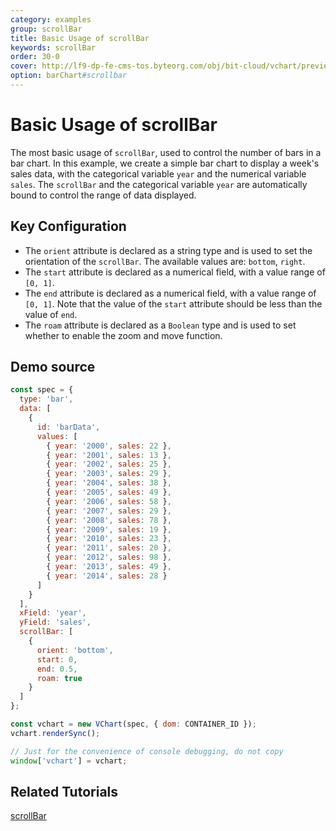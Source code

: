 ```yaml
---
category: examples
group: scrollBar
title: Basic Usage of scrollBar
keywords: scrollBar
order: 30-0
cover: http://lf9-dp-fe-cms-tos.byteorg.com/obj/bit-cloud/vchart/preview/scrollbar/basic-scrollbar-bar-chart.png
option: barChart#scrollbar
---
```


# Basic Usage of scrollBar

The most basic usage of `scrollBar`, used to control the number of bars in a bar chart. In this example, we create a simple bar chart to display a week's sales data, with the categorical variable `year` and the numerical variable `sales`. The `scrollBar` and the categorical variable `year` are automatically bound to control the range of data displayed.

## Key Configuration

- The `orient` attribute is declared as a string type and is used to set the orientation of the `scrollBar`. The available values are: `bottom`, `right`.
- The `start` attribute is declared as a numerical field, with a value range of `[0, 1]`.
- The `end` attribute is declared as a numerical field, with a value range of `[0, 1]`. Note that the value of the `start` attribute should be less than the value of `end`.
- The `roam` attribute is declared as a `Boolean` type and is used to set whether to enable the zoom and move function.

## Demo source

```javascript livedemo
const spec = {
  type: 'bar',
  data: [
    {
      id: 'barData',
      values: [
        { year: '2000', sales: 22 },
        { year: '2001', sales: 13 },
        { year: '2002', sales: 25 },
        { year: '2003', sales: 29 },
        { year: '2004', sales: 38 },
        { year: '2005', sales: 49 },
        { year: '2006', sales: 58 },
        { year: '2007', sales: 29 },
        { year: '2008', sales: 78 },
        { year: '2009', sales: 19 },
        { year: '2010', sales: 23 },
        { year: '2011', sales: 20 },
        { year: '2012', sales: 98 },
        { year: '2013', sales: 49 },
        { year: '2014', sales: 28 }
      ]
    }
  ],
  xField: 'year',
  yField: 'sales',
  scrollBar: [
    {
      orient: 'bottom',
      start: 0,
      end: 0.5,
      roam: true
    }
  ]
};

const vchart = new VChart(spec, { dom: CONTAINER_ID });
vchart.renderSync();

// Just for the convenience of console debugging, do not copy
window['vchart'] = vchart;
```

## Related Tutorials

[scrollBar](link)
